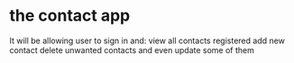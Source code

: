 # the contact app
It will be allowing user to sign in and:
view all contacts registered
add new contact
delete unwanted contacts
and even update some of them 